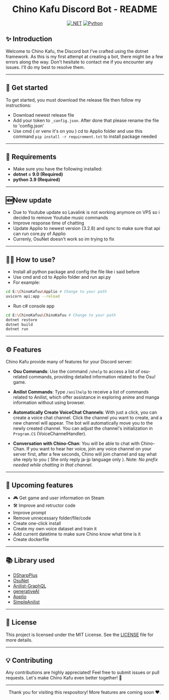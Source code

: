 <div align="center">

# Chino Kafu Discord Bot - README

[![.NET](https://img.shields.io/badge/.NET-512BD4?style=for-the-badge&logo=.net&logoColor=white)](https://dotnet.microsoft.com/)
[![Python](https://img.shields.io/badge/Python-3776AB?style=for-the-badge&logo=python&logoColor=white)](https://www.python.org/)
</div>

## ✨ **Introduction**

Welcome to Chino Kafu, the Discord bot I've crafted using the dotnet framework. As this is my first attempt at creating a bot, there might be a few errors along the way. Don't hesitate to contact me if you encounter any issues. I'll do my best to resolve them.

---

## 🚀 Get started
To get started, you must download the release file then follow my instructions:
- Download newest release file
- Add your token to `_config.json`. After done that please rename the file to 'config.json'
- Use cmd ( or venv it's on you ) cd to Applio folder and use this command ```pip install -r requirement.txt``` to install package needed

---

## 🔧 **Requirements**
- Make sure you have the following installed:
- **dotnet = 9.0 (Required)** 
- **python 3.9 (Required)**

---

## 🆕**New update**
- Due to Youtube update so Lavalink is not working anymore on VPS so i decided to remove Youtube music commands
- Improve response time of chatting
- Update Applio to newest version (3.2.8) and sync to make sure that api can run core.py of Applio
- Currenly, OsuNet doesn't work so im trying to fix
---

## 🧑‍💻 **How to use?**
- Install all python package and config the file like i said before
- Use cmd and cd to Applio folder and run api.py
- For example:
```bash
cd E:\ChinoKafuu\Applio # Change to your path
uvicorn api:app --reload
```
- Run c# console app
```bash
cd E:\ChinoKafuu\ChinoKafuu # Change to your path
dotnet restore
dotnet build
dotnet run
```

---

## ⚙️ **Features**

Chino Kafu provide many of features for your Discord server:

- **Osu Commands**: Use the command `/ohelp` to access a list of osu-related commands, providing detailed information related to the Osu! game.

- **Anilist Commands**: Type `/anilhelp` to receive a list of commands related to Anilist, which offer assistance in exploring anime and manga information without using browser.

- **Automatically Create VoiceChat Channels**: With just a click, you can create a voice chat channel. Click the channel you want to create, and a new channel will appear. The bot will automatically move you to the newly created channel. You can adjust the channel's initialization in `Program.CS` (VoiceChannelHandler).

- **Conversation with Chino-Chan**: You will be able to chat with Chino-Chan. If you want to hear her voice, join any voice channel on your server first, after a few seconds, Chino will join channel and say what she reply to you ( She only reply ja-jp language only ). Note: *No prefix needed while chatting in that channel*.

---

## 🌟 **Upcoming features**
- 🎮 Get game and user information on Steam
- 🛠️ Improve and retructor code
- Improve prompt
- Remove unnecessary folder/file/code
- Create one-click install
- Create my own voice dataset and train it
- Add current datetime to make sure Chino know what time is it
- Create dockerfile

---

## 📚 **Library used**
- [DSharpPlus](https://github.com/DSharpPlus/DSharpPlus)
- [OsuNet](https://github.com/Blackcat76iT/OsuNet/tree/29571b5270b52c628a809225ce32c20573b65a3b) 
- [Anilist-GraphQL](https://github.com/AniList/ApiV2-GraphQL-Docs)
- [generativeAI](https://github.com/google/generative-ai-docs)
- [Applio](https://github.com/IAHispano/Applio)
- [SimpleAnilist](https://github.com/nupniichan/SimpleAnilist)

---

## 📝 **License**

This project is licensed under the MIT License. See the [LICENSE](https://github.com/nupniichan/ChinoKafuu/blob/main/LICENSE) file for more details.  

---

## 💡 **Contributing**
Any contributions are highly appreciated! Feel free to submit issues or pull requests. Let's make Chino Kafu even better together! 🤝

---

<div align="center">Thank you for visiting this respository! More features are coming soon ❤️.</div>
